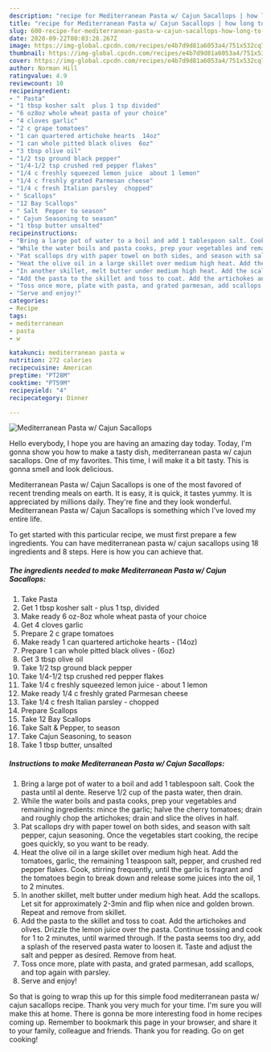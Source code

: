 ```yaml
---
description: "recipe for Mediterranean Pasta w/ Cajun Sacallops | how long to cook Mediterranean Pasta w/ Cajun Sacallops"
title: "recipe for Mediterranean Pasta w/ Cajun Sacallops | how long to cook Mediterranean Pasta w/ Cajun Sacallops"
slug: 600-recipe-for-mediterranean-pasta-w-cajun-sacallops-how-long-to-cook-mediterranean-pasta-w-cajun-sacallops
date: 2020-09-22T00:03:28.267Z
image: https://img-global.cpcdn.com/recipes/e4b7d9d81a6053a4/751x532cq70/mediterranean-pasta-w-cajun-sacallops-recipe-main-photo.jpg
thumbnail: https://img-global.cpcdn.com/recipes/e4b7d9d81a6053a4/751x532cq70/mediterranean-pasta-w-cajun-sacallops-recipe-main-photo.jpg
cover: https://img-global.cpcdn.com/recipes/e4b7d9d81a6053a4/751x532cq70/mediterranean-pasta-w-cajun-sacallops-recipe-main-photo.jpg
author: Norman Hill
ratingvalue: 4.9
reviewcount: 10
recipeingredient:
- " Pasta"
- "1 tbsp kosher salt  plus 1 tsp divided"
- "6 oz8oz whole wheat pasta of your choice"
- "4 cloves garlic"
- "2 c grape tomatoes"
- "1 can quartered artichoke hearts  14oz"
- "1 can whole pitted black olives  6oz"
- "3 tbsp olive oil"
- "1/2 tsp ground black pepper"
- "1/4-1/2 tsp crushed red pepper flakes"
- "1/4 c freshly squeezed lemon juice  about 1 lemon"
- "1/4 c freshly grated Parmesan cheese"
- "1/4 c fresh Italian parsley  chopped"
- " Scallops"
- "12 Bay Scallops"
- " Salt  Pepper to season"
- " Cajun Seasoning to season"
- "1 tbsp butter unsalted"
recipeinstructions:
- "Bring a large pot of water to a boil and add 1 tablespoon salt. Cook the pasta until al dente. Reserve 1/2 cup of the pasta water, then drain."
- "While the water boils and pasta cooks, prep your vegetables and remaining ingredients: mince the garlic; halve the cherry tomatoes; drain and roughly chop the artichokes; drain and slice the olives in half."
- "Pat scallops dry with paper towel on both sides, and season with salt pepper, cajun seasoning. Once the vegetables start cooking, the recipe goes quickly, so you want to be ready."
- "Heat the olive oil in a large skillet over medium high heat. Add the tomatoes, garlic, the remaining 1 teaspoon salt, pepper, and crushed red pepper flakes. Cook, stirring frequently, until the garlic is fragrant and the tomatoes begin to break down and release some juices into the oil, 1 to 2 minutes."
- "In another skillet, melt butter under medium high heat. Add the scallops. Let sit for approximately 2-3min and flip when nice and golden brown. Repeat and remove from skillet."
- "Add the pasta to the skillet and toss to coat. Add the artichokes and olives. Drizzle the lemon juice over the pasta. Continue tossing and cook for 1 to 2 minutes, until warmed through. If the pasta seems too dry, add a splash of the reserved pasta water to loosen it. Taste and adjust the salt and pepper as desired. Remove from heat."
- "Toss once more, plate with pasta, and grated parmesan, add scallops, and top again with parsley."
- "Serve and enjoy!"
categories:
- Recipe
tags:
- mediterranean
- pasta
- w

katakunci: mediterranean pasta w 
nutrition: 272 calories
recipecuisine: American
preptime: "PT28M"
cooktime: "PT59M"
recipeyield: "4"
recipecategory: Dinner

---
```



![Mediterranean Pasta w/ Cajun Sacallops](https://img-global.cpcdn.com/recipes/e4b7d9d81a6053a4/751x532cq70/mediterranean-pasta-w-cajun-sacallops-recipe-main-photo.jpg)

Hello everybody, I hope you are having an amazing day today. Today, I'm gonna show you how to make a tasty dish, mediterranean pasta w/ cajun sacallops. One of my favorites. This time, I will make it a bit tasty. This is gonna smell and look delicious.



Mediterranean Pasta w/ Cajun Sacallops is one of the most favored of recent trending meals on earth. It is easy, it is quick, it tastes yummy. It is appreciated by millions daily. They're fine and they look wonderful. Mediterranean Pasta w/ Cajun Sacallops is something which I've loved my entire life.


To get started with this particular recipe, we must first prepare a few ingredients. You can have mediterranean pasta w/ cajun sacallops using 18 ingredients and 8 steps. Here is how you can achieve that.

<!--inarticleads1-->

##### The ingredients needed to make Mediterranean Pasta w/ Cajun Sacallops:

1. Take  Pasta
1. Get 1 tbsp kosher salt - plus 1 tsp, divided
1. Make ready 6 oz-8oz whole wheat pasta of your choice
1. Get 4 cloves garlic
1. Prepare 2 c grape tomatoes
1. Make ready 1 can quartered artichoke hearts - (14oz)
1. Prepare 1 can whole pitted black olives - (6oz)
1. Get 3 tbsp olive oil
1. Take 1/2 tsp ground black pepper
1. Take 1/4-1/2 tsp crushed red pepper flakes
1. Take 1/4 c freshly squeezed lemon juice - about 1 lemon
1. Make ready 1/4 c freshly grated Parmesan cheese
1. Take 1/4 c fresh Italian parsley - chopped
1. Prepare  Scallops
1. Take 12 Bay Scallops
1. Take  Salt &amp; Pepper, to season
1. Take  Cajun Seasoning, to season
1. Take 1 tbsp butter, unsalted




<!--inarticleads2-->

##### Instructions to make Mediterranean Pasta w/ Cajun Sacallops:

1. Bring a large pot of water to a boil and add 1 tablespoon salt. Cook the pasta until al dente. Reserve 1/2 cup of the pasta water, then drain.
1. While the water boils and pasta cooks, prep your vegetables and remaining ingredients: mince the garlic; halve the cherry tomatoes; drain and roughly chop the artichokes; drain and slice the olives in half.
1. Pat scallops dry with paper towel on both sides, and season with salt pepper, cajun seasoning. Once the vegetables start cooking, the recipe goes quickly, so you want to be ready.
1. Heat the olive oil in a large skillet over medium high heat. Add the tomatoes, garlic, the remaining 1 teaspoon salt, pepper, and crushed red pepper flakes. Cook, stirring frequently, until the garlic is fragrant and the tomatoes begin to break down and release some juices into the oil, 1 to 2 minutes.
1. In another skillet, melt butter under medium high heat. Add the scallops. Let sit for approximately 2-3min and flip when nice and golden brown. Repeat and remove from skillet.
1. Add the pasta to the skillet and toss to coat. Add the artichokes and olives. Drizzle the lemon juice over the pasta. Continue tossing and cook for 1 to 2 minutes, until warmed through. If the pasta seems too dry, add a splash of the reserved pasta water to loosen it. Taste and adjust the salt and pepper as desired. Remove from heat.
1. Toss once more, plate with pasta, and grated parmesan, add scallops, and top again with parsley.
1. Serve and enjoy!




So that is going to wrap this up for this simple food mediterranean pasta w/ cajun sacallops recipe. Thank you very much for your time. I'm sure you will make this at home. There is gonna be more interesting food in home recipes coming up. Remember to bookmark this page in your browser, and share it to your family, colleague and friends. Thank you for reading. Go on get cooking!
